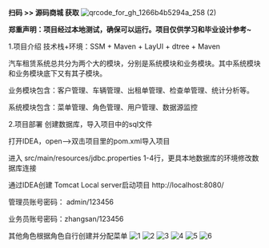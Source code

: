 **扫码 >> 源码商城 获取** ![qrcode_for_gh_1266b4b5294a_258 (2)](https://github.com/user-attachments/assets/45838afd-19a8-4cdc-bdd5-74b9c76fb241)

**郑重声明：项目经过本地测试，确保可以运行。项目仅供学习和毕业设计参考~**

1.项目介绍
技术栈+环境：SSM + Maven + LayUI + dtree + Maven

汽车租赁系统总共分为两个大的模块，分别是系统模块和业务模块。其中系统模块和业务模块底下又有其子模块。

业务模块包含：客户管理、车辆管理、出租单管理、检查单管理、统计分析等。

系统模块包含：菜单管理、角色管理、用户管理、数据源监控

2.项目部署
创建数据库，导入项目中的sql文件

打开IDEA，open——>双击项目里的pom.xml导入项目

进入 src/main/resources/jdbc.properties 1-4行，更具本地数据库的环境修改数据库连接

通过IDEA创建 Tomcat Local server启动项目 http://localhost:8080/

管理员账号密码： admin/123456

业务员账号密码：zhangsan/123456

其他角色根据角色自行创建并分配菜单
![1](https://github.com/user-attachments/assets/c0c09f47-f089-43e6-b1b1-9b915d76f593)
![2](https://github.com/user-attachments/assets/56cb011e-3030-4228-b9e9-17141e7c0d6d)
![3](https://github.com/user-attachments/assets/dc997cd7-9fa3-425e-8fd2-8f97a87f82a9)
![4](https://github.com/user-attachments/assets/6de57d2f-5735-45df-8abd-42e3239fd4a3)
![5](https://github.com/user-attachments/assets/1da73ed9-1ed7-44e2-8e37-6db6c2510a4e)
![6](https://github.com/user-attachments/assets/49ace38c-bea5-4e91-bc06-e2520e839c0e)
